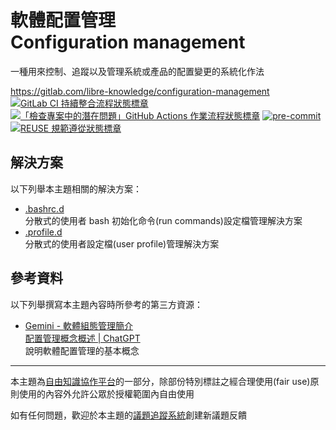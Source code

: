 # 軟體配置管理<br>Configuration management

一種用來控制、追蹤以及管理系統或產品的配置變更的系統化作法

<https://gitlab.com/libre-knowledge/configuration-management>  
[![GitLab CI 持續整合流程狀態標章](https://gitlab.com/libre-knowledge/configuration-management/badges/main/pipeline.svg?ignore_skipped=true "點擊查看 GitLab CI 持續整合流程的運行狀態")](https://gitlab.com/libre-knowledge/configuration-management/-/commits/main) [![「檢查專案中的潛在問題」GitHub Actions 作業流程狀態標章](https://github.com/libre-knowledge/configuration-management/actions/workflows/check-potential-problems.yml/badge.svg "本專案使用 GitHub Actions 自動化檢查專案中的潛在問題")](https://github.com/libre-knowledge/configuration-management/actions/workflows/check-potential-problems.yml) [![pre-commit](https://img.shields.io/badge/pre--commit-enabled-brightgreen?logo=pre-commit&logoColor=white "本專案使用 pre-commit 檢查專案中的潛在問題")](https://github.com/pre-commit/pre-commit) [![REUSE 規範遵從狀態標章](https://api.reuse.software/badge/gitlab.com/libre-knowledge/configuration-management "本專案遵從 REUSE 規範降低軟體授權合規成本")](https://api.reuse.software/info/gitlab.com/libre-knowledge/configuration-management)

## 解決方案

以下列舉本主題相關的解決方案：

* [.bashrc.d](https://github.com/brlin-tw/dot-bashrc.d)  
  分散式的使用者 bash 初始化命令(run commands)設定檔管理解決方案
* [.profile.d](https://github.com/brlin-tw/dot-profile.d)  
  分散式的使用者設定檔(user profile)管理解決方案

## 參考資料

以下列舉撰寫本主題內容時所參考的第三方資源：

* [‎Gemini - 軟體組態管理簡介](https://gemini.google.com/share/20e6528bdddc)  
  [配置管理概念概述 | ChatGPT](https://chatgpt.com/share/66fb9360-5844-8012-b293-592fdddf3ef5)  
  說明軟體配置管理的基本概念

---

本主題為[自由知識協作平台](https://gitlab.com/libre-knowledge/libre-knowledge)的一部分，除部份特別標註之經合理使用(fair use)原則使用的內容外允許公眾於授權範圍內自由使用

如有任何問題，歡迎於本主題的[議題追蹤系統](https://gitlab.com/libre-knowledge/configuration-management/-/issues)創建新議題反饋

